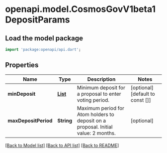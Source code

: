 # openapi.model.CosmosGovV1beta1DepositParams

## Load the model package
```dart
import 'package:openapi/api.dart';
```

## Properties
Name | Type | Description | Notes
------------ | ------------- | ------------- | -------------
**minDeposit** | [**List<Coin>**](Coin.md) | Minimum deposit for a proposal to enter voting period. | [optional] [default to const []]
**maxDepositPeriod** | **String** | Maximum period for Atom holders to deposit on a proposal. Initial value: 2 months. | [optional] 

[[Back to Model list]](../README.md#documentation-for-models) [[Back to API list]](../README.md#documentation-for-api-endpoints) [[Back to README]](../README.md)


